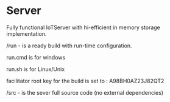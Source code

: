 # Server

Fully functional IoTServer with hi-efficient in memory storage implementation.

/run - is a ready build with run-time configuration.

run.cmd is for windows

run.sh is for Linux/Unix 

facilitator root key for the build is set to : A98BH0AZ23J82QT2

/src - is the sever full source code (no external dependencies)
